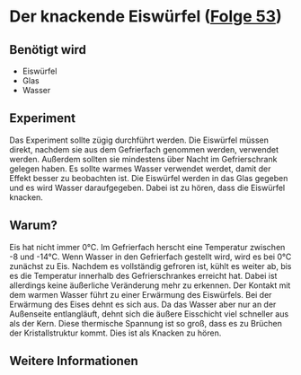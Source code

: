 # Der knackende Eiswürfel ([Folge 53](http://minkorrekt.de/minkorrekt-folge-53-68859229/))

## Benötigt wird
- Eiswürfel
- Glas
- Wasser

## Experiment
Das Experiment sollte zügig durchführt werden. Die Eiswürfel müssen direkt, nachdem sie aus dem Gefrierfach genommen werden, verwendet werden. Außerdem sollten sie mindestens über Nacht im Gefrierschrank gelegen haben. Es sollte warmes Wasser verwendet werdet, damit der Effekt besser zu beobachten ist.
Die Eiswürfel werden in das Glas gegeben und es wird Wasser daraufgegeben. Dabei ist zu hören, dass die Eiswürfel knacken. 

## Warum?
Eis hat nicht immer 0°C. Im Gefrierfach herscht eine Temperatur zwischen -8 und -14°C. Wenn Wasser in den Gefrierfach gestellt wird, wird es bei 0°C zunächst zu Eis. Nachdem es vollständig gefroren ist, kühlt es weiter ab, bis es die Temperatur innerhalb des Gefrierschrankes erreicht hat. Dabei ist allerdings keine äußerliche Veränderung mehr zu erkennen. 
Der Kontakt mit dem warmen Wasser führt zu einer Erwärmung des Eiswürfels. Bei der Erwärmung des Eises dehnt es sich aus. Da das Wasser aber nur an der Außenseite entlangläuft, dehnt sich die äußere Eisschicht viel schneller aus als der Kern. Diese thermische Spannung ist so groß, dass es zu Brüchen der Kristallstruktur kommt. Dies ist als Knacken zu hören.


## Weitere Informationen
